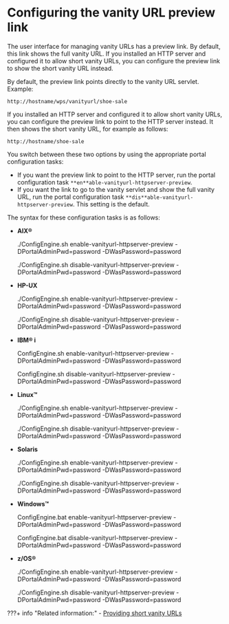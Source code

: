 # Configuring the vanity URL preview link

The user interface for managing vanity URLs has a preview link. By default, this link shows the full vanity URL. If you installed an HTTP server and configured it to allow short vanity URLs, you can configure the preview link to show the short vanity URL instead.

By default, the preview link points directly to the vanity URL servlet. Example:

```
http://hostname/wps/vanityurl/shoe-sale
```

If you installed an HTTP server and configured it to allow short vanity URLs, you can configure the preview link to point to the HTTP server instead. It then shows the short vanity URL, for example as follows:

```
http://hostname/shoe-sale
```

You switch between these two options by using the appropriate portal configuration tasks:

-   If you want the preview link to point to the HTTP server, run the portal configuration task `**en**able-vanityurl-httpserver-preview`.
-   If you want the link to go to the vanity servlet and show the full vanity URL, run the portal configuration task `**dis**able-vanityurl-httpserver-preview`. This setting is the default.

The syntax for these configuration tasks is as follows:

-   **AIX®**

    ./ConfigEngine.sh enable-vanityurl-httpserver-preview -DPortalAdminPwd=password -DWasPassword=password

    ./ConfigEngine.sh disable-vanityurl-httpserver-preview -DPortalAdminPwd=password -DWasPassword=password

-   **HP-UX**

    ./ConfigEngine.sh enable-vanityurl-httpserver-preview -DPortalAdminPwd=password -DWasPassword=password

    ./ConfigEngine.sh disable-vanityurl-httpserver-preview -DPortalAdminPwd=password -DWasPassword=password

-   **IBM® i**

    ConfigEngine.sh enable-vanityurl-httpserver-preview -DPortalAdminPwd=password -DWasPassword=password

    ConfigEngine.sh disable-vanityurl-httpserver-preview -DPortalAdminPwd=password -DWasPassword=password

-   **Linux™**

    ./ConfigEngine.sh enable-vanityurl-httpserver-preview -DPortalAdminPwd=password -DWasPassword=password

    ./ConfigEngine.sh disable-vanityurl-httpserver-preview -DPortalAdminPwd=password -DWasPassword=password

-   **Solaris**

    ./ConfigEngine.sh enable-vanityurl-httpserver-preview -DPortalAdminPwd=password -DWasPassword=password

    ./ConfigEngine.sh disable-vanityurl-httpserver-preview -DPortalAdminPwd=password -DWasPassword=password

-   **Windows™**

    ConfigEngine.bat enable-vanityurl-httpserver-preview -DPortalAdminPwd=password -DWasPassword=password

    ConfigEngine.bat disable-vanityurl-httpserver-preview -DPortalAdminPwd=password -DWasPassword=password

-   **z/OS®**

    ./ConfigEngine.sh enable-vanityurl-httpserver-preview -DPortalAdminPwd=password -DWasPassword=password

    ./ConfigEngine.sh disable-vanityurl-httpserver-preview -DPortalAdminPwd=password -DWasPassword=password



???+ info "Related information:"
     - [Providing short vanity URLs](../adm_vanity_url/van_url_short.md)

